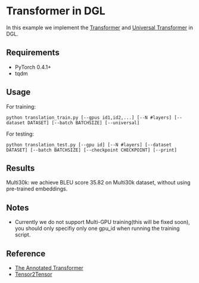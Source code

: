 # Transformer in DGL
In this example we implement the [Transformer](https://arxiv.org/pdf/1706.03762.pdf) and [Universal Transformer](https://arxiv.org/abs/1807.03819) in DGL.

## Requirements

- PyTorch 0.4.1+
- tqdm

## Usage

For training:

    python translation_train.py [--gpus id1,id2,...] [--N #layers] [--dataset DATASET] [--batch BATCHSIZE] [--universal]

For testing:

    python translation_test.py [--gpu id] [--N #layers] [--dataset DATASET] [--batch BATCHSIZE] [--checkpoint CHECKPOINT] [--print]

## Results

Multi30k: we achieve BLEU score 35.82 on Multi30k dataset, without using pre-trained embeddings.

## Notes

- Currently we do not support Multi-GPU training(this will be fixed soon), you should only specifiy only one gpu\_id when running the training script.

## Reference

- [The Annotated Transformer](http://nlp.seas.harvard.edu/2018/04/03/attention.html)
- [Tensor2Tensor](https://github.com/tensorflow/tensor2tensor/blob/master/tensor2tensor/)
